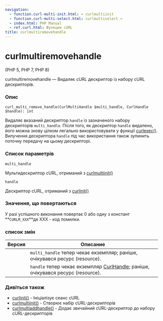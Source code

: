```yaml
---
navigation:
  - function.curl-multi-init.html: « curlmultiinit
  - function.curl-multi-select.html: curlmultiselect »
  - index.html: PHP Manual
  - ref.curl.html: Функции cURL
title: curlmultiremovehandle
---
```

# curlmultiremovehandle

(PHP 5, PHP 7, PHP 8)

curlmultiremovehandle — Видаляє cURL дескриптор із набору cURL дескрипторів.

### Опис

```methodsynopsis
curl_multi_remove_handle(CurlMultiHandle $multi_handle, CurlHandle $handle): int
```

Видаляє вказаний дескриптор `handle` із зазначеного набору дескрипторів `multi_handle`. Після того, як дескриптор `handle` видалено, його можна знову цілком легально використовувати у функції [curlexec()](function.curl-exec.html). Вилучення дескриптора `handle` під час використання також зупинить поточну передачу на цьому дескрипторі.

### Список параметрів

`multi_handle`

Мультидескриптор cURL, отриманий з [curlmultiinit()](function.curl-multi-init.html)

`handle`

Дескриптор cURL, отриманий з [curlinit()](function.curl-init.html)

### Значення, що повертаються

У разі успішного виконання повертає 0 або одну з констант \*\*`CURLM_XXX`\*\*де XXX - код помилки.

### список змін

| Версия | Описание |
| --- | --- |
|  | `multi_handle` тепер чекає екземпляр; раніше, очікувався ресурс (resource). |
|  | `handle` тепер чекає екземпляр [CurlHandle](class.curlhandle.html); раніше, очікувався ресурс (resource). |

### Дивіться також

-   [curlinit()](function.curl-init.html) - Ініціалізує сеанс cURL
-   [curlmultiinit()](function.curl-multi-init.html) - Створює набір cURL-дескрипторів
-   [curlmultiaddhandle()](function.curl-multi-add-handle.html) - Додає звичайний cURL-дескриптор до набору cURL-дескрипторів
